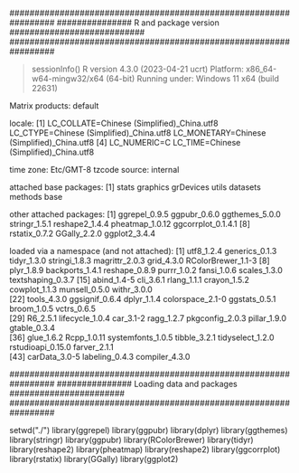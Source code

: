 #################################################################
############### R and package version ###########################
#################################################################
> sessionInfo()
R version 4.3.0 (2023-04-21 ucrt)
Platform: x86_64-w64-mingw32/x64 (64-bit)
Running under: Windows 11 x64 (build 22631)

Matrix products: default


locale:
[1] LC_COLLATE=Chinese (Simplified)_China.utf8  LC_CTYPE=Chinese (Simplified)_China.utf8    LC_MONETARY=Chinese (Simplified)_China.utf8
[4] LC_NUMERIC=C                                LC_TIME=Chinese (Simplified)_China.utf8    

time zone: Etc/GMT-8
tzcode source: internal

attached base packages:
[1] stats     graphics  grDevices utils     datasets  methods   base     

other attached packages:
 [1] ggrepel_0.9.5      ggpubr_0.6.0       ggthemes_5.0.0     stringr_1.5.1      reshape2_1.4.4     pheatmap_1.0.12    ggcorrplot_0.1.4.1
 [8] rstatix_0.7.2      GGally_2.2.0       ggplot2_3.4.4     

loaded via a namespace (and not attached):
 [1] utf8_1.2.4         generics_0.1.3     tidyr_1.3.0        stringi_1.8.3      magrittr_2.0.3     grid_4.3.0         RColorBrewer_1.1-3
 [8] plyr_1.8.9         backports_1.4.1    reshape_0.8.9      purrr_1.0.2        fansi_1.0.6        scales_1.3.0       textshaping_0.3.7 
[15] abind_1.4-5        cli_3.6.1          rlang_1.1.1        crayon_1.5.2       cowplot_1.1.3      munsell_0.5.0      withr_3.0.0       
[22] tools_4.3.0        ggsignif_0.6.4     dplyr_1.1.4        colorspace_2.1-0   ggstats_0.5.1      broom_1.0.5        vctrs_0.6.5       
[29] R6_2.5.1           lifecycle_1.0.4    car_3.1-2          ragg_1.2.7         pkgconfig_2.0.3    pillar_1.9.0       gtable_0.3.4      
[36] glue_1.6.2         Rcpp_1.0.11        systemfonts_1.0.5  tibble_3.2.1       tidyselect_1.2.0   rstudioapi_0.15.0  farver_2.1.1      
[43] carData_3.0-5      labeling_0.4.3     compiler_4.3.0  

#################################################################
############### Loading data and packages #######################
#################################################################

setwd("./")
library(ggrepel)
library(ggpubr)
library(dplyr)
library(ggthemes)
library(stringr)
library(ggpubr)
library(RColorBrewer)
library(tidyr)
library(reshape2)
library(pheatmap)
library(reshape2)
library(ggcorrplot)
library(rstatix)
library(GGally)
library(ggplot2)

